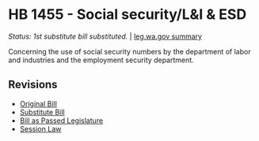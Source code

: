 # HB 1455 - Social security/L&I & ESD
*Status: 1st substitute bill substituted.* | [leg.wa.gov summary](https://app.leg.wa.gov/billsummary?BillNumber=1455&Year=2021)

Concerning the use of social security numbers by the department of labor and industries and the employment security department. 

## Revisions
* [Original Bill](1/)
* [Substitute Bill](S/)
* [Bill as Passed Legislature](S.PL/)
* [Session Law](S.SL/)